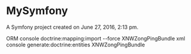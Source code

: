 MySymfony
=========

 A Symfony project created on June 27, 2016, 2:13 pm.

ORM
console doctrine:mapping:import --force XNWZongPingBundle xml
console generate:doctrine:entities XNWZongPingBundle

